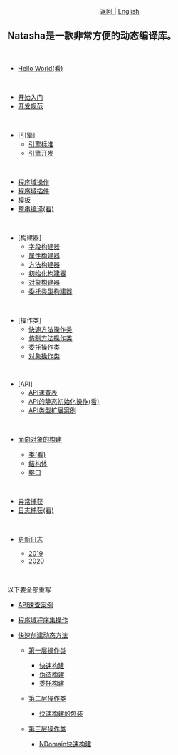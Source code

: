 <p align="center">
 <a href="https://natasha.dotnetcore.xyz/"> 返回 </a> |  <a href="https://natasha.dotnetcore.xyz/en/index.html"> English </a>
</p>  

## Natasha是一款非常方便的动态编译库。

<br/>

 - [Hello World(看)](./zh/helloworld.md)

<br/>

 - [开始入门](./zh/getting-started.md)
 - [开发规范](./zh/development-specification.md)

<br/> 

 - [引擎]  
   - [引擎标准](./zh/framework/framework.md)
   - [引擎开发](./zh/engine/engine.md)
  
 <br/> 
 
 - [程序域操作](./zh/domain/index.md)
 - [程序域插件](./zh/domain/plugin.md)
 - [模板](./zh/template/template.md)
 - [整串编译(看) ](./zh/string-complie.md)
 
<br/> 
 
 - [构建器]  
   - [字段构建器](./zh/builder/field_builder.md)
   - [属性构建器](./zh/builder/property_builder.md)
   - [方法构建器](./zh/builder/method_builder.md)
   - [初始化构建器](./zh/builder/ctor_builder.md)
   - [对象构建器](./zh/builder/oop_builder.md)
   - [委托类型构建器](./zh/builder/delegate_builder.md)
   
<br/> 

 - [操作类]
   - [快速方法操作类](./zh/operator/fast_method_operator.md)
   - [仿制方法操作类](./zh/operator/fake_method_operator.md)
   - [委托操作类](./zh/operator/delegate_operator.md)
   - [对象操作类](./zh/operator/oop_operator.md)
  
  <br/>   
  
 - [API]
   - [API速查表](./zh/api/index.md)  
   - [API的静态初始化操作(看)](./zh/api/static-init.md)  
   - [API类型扩展案例](./zh/api/extensions-samples.md)  
   
 <br/> 

 - [面向对象的构建](./zh/oop/index.md)  
 
   - [类(看)](./zh/oop/class.md)
   - [结构体](./zh/oop/struct.md)
   - [接口](./zh/oop/interface.md)
 
 <br/>    
 
 - [异常捕获](./zh/exception.md)
 - [日志捕获(看)](./zh/log.md)
 
  <br/>    
 
 - [更新日志](./zh/update/index.md)  
 
   - [2019](./zh/update/2019.md)
   - [2020](./zh/update/2020.md)  
   
<br/> 

 以下要全部重写
 

   - [API速查案例](./zh/api/api-samples.md)  
      
 
 - [程序域程序集操作](./zh/domain/assembly.md)  
   

 - [快速创建动态方法](./zh/method/index.md)  
 
   - [第一层操作类](./zh/method/layer1.md)  
   
     - [快速构建](./zh/method/fast-method.md)
     - [伪造构建](./zh/method/fake-method.md)
     - [委托构建](./zh/method/delegate-method.md)  
     
   - [第二层操作类](./zh/method/layer2.md)  
   
     - [快速构建的包装](./zh/method/new-method.md)  
     
   - [第三层操作类](./zh/method/layer3.md)  
   
     - [NDomain快速构建](./zh/method/ndomain-method.md)
  
  
 
 

